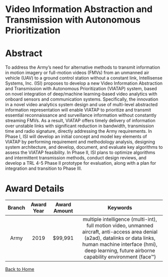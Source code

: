 
Video Information Abstraction and Transmission with Autonomous Prioritization
=============================================================================

# Abstract


To address the Army’s need for alternative methods to transmit information in motion imagery or full-motion videos (FMVs) from an unmanned air vehicle (UAV) to a ground control station without a constant link, Intellisense Systems, Inc. (ISI) proposes to develop a new Video Information Abstraction and Transmission with Autonomous Prioritization (VIATAP) system, based on novel integration of deep/machine learning-based video analytics with onboard sensors and communication systems. Specifically, the innovation in a novel video analytics system design and use of multi-level abstracted information representation will enable VIATAP to prioritize and transmit essential reconnaissance and surveillance information without constantly streaming FMVs. As a result, VIATAP offers timely delivery of information over unstable links with significant reduction in bandwidth, transmission time and radio signature, directly addressing the Army requirements. In Phase I, ISI will develop an initial concept and model key elements of VIATAP by performing requirement and methodology analysis, designing system architecture, and develop, document, and evaluate key algorithms to assess the VIATAP feasibility. In Phase II, ISI plans to optimize algorithms and intermittent transmission methods, conduct design reviews, and develop a TRL 4-5 Phase II prototype for evaluation, along with a plan for integration and transition to Phase III.  

# Award Details

|Branch|Award Year|Award Amount|Keywords|
| :---: | :---: | :---: | :---: |
|Army|2019|$99,991|multiple intelligence (multi-int), full motion video, unmanned aircraft, anti-access area denial (a2ad), datalinks or data links, human machine interface (hmi), deep learning, future airborne capability environment (face™)|
  
  


[Back to Home](https://github.com/chrischow/dod_sbir_awards#1031)